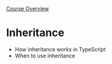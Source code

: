[Course Overview](../index.md)
# Inheritance
* How inheritance works in TypeScript
* When to use inheritance